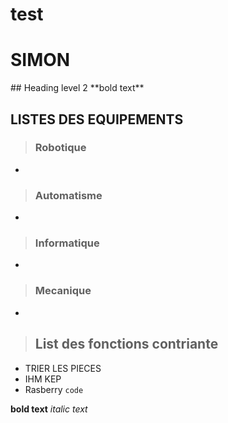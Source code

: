 # test
<h1> SIMON </h1>
## Heading level 2
**bold text**

## LISTES DES EQUIPEMENTS
>### Robotique
-
>### Automatisme
-
>### Informatique
-
>### Mecanique
-

>## List des fonctions contriante
- TRIER LES PIECES
- IHM KEP
- Rasberry
`code`

**bold text**
*italic text*

>

